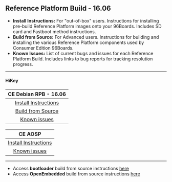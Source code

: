 ## Reference Platform Build - 16.06


- **Install Instructions:** For "out-of-box" users. Instructions for installing pre-build Reference Platform images onto your 96Boards. Includes SD card and Fastboot method instructions.
- **Build from Source:** For Advanced users. Instructions for building and installing the various Reference Platform components used by Consumer Edition 96Boards.
- **Known Issues:** List of current bugs and issues for each Reference Platform Build. Includes links to bug reports for tracking resolution progress.

***

#### HiKey


|   **CE Debian RPB - 16.06**   |
|:-----------------------------:|
|   [Install Instructions](InstallDebianRPB.md)    |  
|  [Build from Source](BFSDebianRPB.md)        | 
|       [Known issues](../Known-Issues.md)        |  
 


|    **CE AOSP**  |
|:---------------------------:|
|  [Install Instructions](https://source.android.com/source/devices.html) |
|      [Known issues](../Known-Issues.md)       |



***

- Access **bootloader** build from source instructions [here](BuildSourceBL.md) 
- Access **OpenEmbedded** build from source instructions [here](../../../../CECommon/OE.md)
